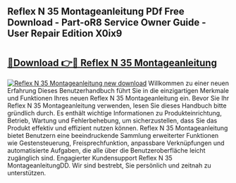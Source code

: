 ## Reflex N 35 Montageanleitung PDf Free Download - Part-oR8 Service Owner Guide - User Repair Edition X0ix9

# <h2><a href="http://df8al7.blite.top/?on=Reflex+N+35+Montageanleitung">🔗Download 👉🔴 Reflex N 35 Montageanleitung</a></h2>

[![Reflex N 35 Montageanleitung new download](https://i.imgur.com/lujVjoI.png)](http://df8al7.blite.top/?on=Reflex+N+35+Montageanleitung)
Willkommen zu einer neuen Erfahrung Dieses Benutzerhandbuch führt Sie in die einzigartigen Merkmale und Funktionen Ihres neuen Reflex N 35 Montageanleitung ein. Bevor Sie Ihr Reflex N 35 Montageanleitung verwenden, lesen Sie dieses Handbuch bitte gründlich durch. Es enthält wichtige Informationen zu Produkteinrichtung, Betrieb, Wartung und Fehlerbehebung, um sicherzustellen, dass Sie das Produkt effektiv und effizient nutzen können. Reflex N 35 Montageanleitung bietet Benutzern eine beeindruckende Sammlung erweiterter Funktionen wie Gestensteuerung, Freisprechfunktion, anpassbare Verknüpfungen und automatisierte Aufgaben, die alle über die Benutzeroberfläche leicht zugänglich sind. Engagierter Kundensupport Reflex N 35 MontageanleitungDD. Wir sind bestrebt, Sie persönlich und zeitnah zu unterstützen.
